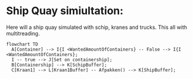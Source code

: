 # Ship Quay simiultation:

Here will a ship quay simulated with schip, kranes and trucks. This all with multitreading.

```mermaid
flowchart TD
  A[Container] --> I{I <WantedAmountOfContainers} -- False --> I{I <WantedAmountOfContainers};
  I -- true --> J[Set on containership];
  B[Containership] --> K[SchipBuffer];
  C[Kraan1] --> L[Kraan1Buffer] -- Afpakken() --> K[ShipBuffer];
```
